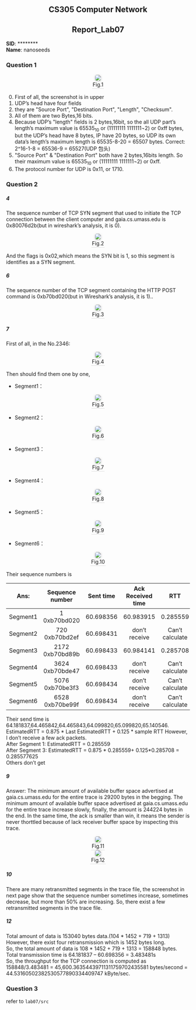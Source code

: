 <!--
 * @Github: https://github.com/Certseeds/CS305_2019F_Remake
 * @Organization: SUSTech
 * @Author: nanoseeds
 * @Date: 2020-06-19 16:06:56
 * @LastEditors: nanoseeds
 * @LastEditTime: 2020-08-08 23:28:39
 * @License: CC-BY-NC-SA_V4_0 or any later version 
 -->
## <div>CS305 Computer Network</div>
## <div>Report_Lab07</div>
**SID**:  \*\*\*\*\*\*\*\*   
**Name**:  nanoseeds  


### Question 1

<div>
  <img src="./pca_pngs/lab07_01_01.png"><br />
  <div>Fig.1</div>
</div>

0. First of all, the screenshot is in upper
1. UDP’s head have four fields
2. they are "Source Port", "Destination Port", "Length", "Checksum".
3. All of them are two Bytes,16 bits.
4. Because UDP’s "length" fields is 2 bytes,16bit, so the all UDP part’s length’s maximum value is $65535_{10}$ or (11111111 1111111¬2) or 0xff bytes, but the UDP’s head have 8 bytes, IP have 20 bytes, so UDP its own data’s length’s maximum length is 65535-8-20 = 65507 bytes.
Correct: 2^16-1-8 = 65536-9 = 65527(UDP 包头)
5. "Source Port" & "Destination Port" both have 2 bytes,16bits length. So their maximum value is $65535_{10}$ or (11111111 1111111¬2) or 0xff.
6. The protocol number for UDP is 0x11, or 1710.


### Question 2

##### 4
The sequence number of TCP SYN segment that used to initiate the TCP connection between the client computer and gaia.cs.umass.edu is 0x80076d2b(but in wireshark’s analysis, it is 0).

<div>
  <img src="./pca_pngs/lab07_02_04_01.png"><br />
  <div>Fig.2</div>
</div>

And the flags is 0x02,which means the SYN bit is 1, so this segment is identifies as a SYN segment.

##### 6
The sequence number of the TCP segment containing the HTTP POST command is 0xb70bd020(but in Wireshark’s analysis, it is 1)..

<div>
  <img src="./pca_pngs/lab07_02_06_01.png"><br />
  <div>Fig.3</div>
</div>

##### 7
First of all, in the No.2346:

<div>
  <img src="./pca_pngs/lab07_02_07_00.png"><br />
  <div>Fig.4</div>
</div>

Then should find them one by one,
  + Segment1：

  <div>
    <img src="./pca_pngs/lab07_02_07_01.png"><br />
    <div>Fig.5</div>
  </div>

  + Segment2：

  <div>
    <img src="./pca_pngs/lab07_02_07_02.png"><br />
    <div>Fig.6</div>
  </div>

  + Segment3：

  <div>
    <img src="./pca_pngs/lab07_02_07_03.png"><br />
    <div>Fig.7</div>
  </div>

  + Segment4：

  <div>
    <img src="./pca_pngs/lab07_02_07_04.png"><br />
    <div>Fig.8</div>
  </div>

  + Segment5：

  <div>
    <img src="./pca_pngs/lab07_02_07_05.png"><br />
    <div>Fig.9</div>
  </div>

  + Segment6：

  <div>
    <img src="./pca_pngs/lab07_02_07_06.png"><br />
    <div>Fig.10</div>
  </div>

Their sequence numbers is 

|   Ans:   | Sequence number | Sent time | Ack Received time |       RTT       | EstimatedRTT Value | Length/Bytes |
| :------: | :-------------: | :-------: | :---------------: | :-------------: | :----------------: | :----------: |
| Segment1 |  1 0xb70bd020   | 60.698356 |     60.983915     |    0.285559     |      0.285559      |     719      |
| Segment2 | 720  0xb70bd2ef | 60.698431 |   don’t receive   | Can’t calculate |   Can’t calculat   |     1452     |
| Segment3 | 2172 0xb70bd89b | 60.698433 |     60.984141     |    0.285708     |    0.285577625     |     1452     |
| Segment4 | 3624 0xb70bde47 | 60.698433 |   don’t receive   | Can’t calculate |  Can’t calculate   |     1452     |
| Segment5 | 5076 0xb70be3f3 | 60.698434 |   don’t receive   | Can’t calculate |  Can’t calculate   |     1452     |
| Segment6 | 6528 0xb70be99f | 60.698434 |   don’t receive   | Can’t calculate |  Can’t calculate   |     1452     |

Their send time is 64.181837,64.465842,64.465843,64.099820,65.099820,65.140546. EstimatedRTT = 0.875 * Last EstimatedRTT + 0.125 * sample RTT 
However, I don’t receive a few ack packets.   
After Segment 1: EstimatedRTT = 0.285559   
After Segment 3: EstimatedRTT = 0.875 * 0.285559+ 0.125*0.285708 = 0.285577625  
Others don’t get  

##### 9 
Answer:
The minimum amount of available buffer space advertised at gaia.cs.umass.edu for the entire trace is 29200 bytes in the begging.
The minimum amount of available buffer space advertised at gaia.cs.umass.edu for the entire trace increase slowly, finally, the amount is 244224 bytes in the end.
In the same time, the ack is smaller than win, it means the sender is never thorttled because of lack receiver buffer space by inspecting this trace.

<div>
  <img src="./pca_pngs/lab07_02_09_01.png"><br />
  <div>Fig.11</div>
</div>  

<div>
  <img src="./pca_pngs/lab07_02_09_02.png"><br />
  <div>Fig.12</div>
</div>  

##### 10
There are many retransmitted segments in the trace file, the screenshot in next page show that the sequence number sometimes increase, sometimes decrease, but more than 50% are increasing. So, there exist a few retransmitted segments in the trace file.

##### 12
Total amount of data is 153040 bytes data.(104 * 1452 + 719 + 1313)
However, there exist four retransmission which is 1452 bytes long.  
So, the total amount of data is 108 * 1452 + 719 + 1313 = 158848 bytes.  
Total transmission time is 64.181837 – 60.698356 = 3.483481s  
So, the throughput for the TCP connection is computed as 158848/3.483481 = 45,600.36354439711311759702435581‬ bytes/second = 44.53160502382530577890334409747‬ kByte/sec.


### Question 3
refer to `lab07/src`

<style type="text/css">
div{
  text-align: center;
}
div>div {
  text-align: center;
  border-bottom: 1px solid #d9d9d9;
  display: inline-block;
  padding: 2px;
}
div>img{
  border-radius: 0.3125em;
  box-shadow: 0 2px 4px 0 rgba(34,36,38,.12),0 2px 10px 0 rgba(34,36,38,.08);
}
</style>